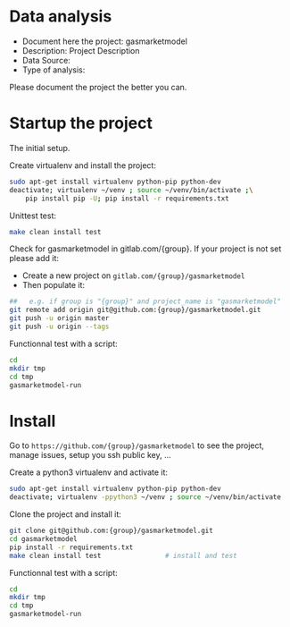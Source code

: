 # Data analysis
- Document here the project: gasmarketmodel
- Description: Project Description
- Data Source:
- Type of analysis:

Please document the project the better you can.

# Startup the project

The initial setup.

Create virtualenv and install the project:
```bash
sudo apt-get install virtualenv python-pip python-dev
deactivate; virtualenv ~/venv ; source ~/venv/bin/activate ;\
    pip install pip -U; pip install -r requirements.txt
```

Unittest test:
```bash
make clean install test
```

Check for gasmarketmodel in gitlab.com/{group}.
If your project is not set please add it:

- Create a new project on `gitlab.com/{group}/gasmarketmodel`
- Then populate it:

```bash
##   e.g. if group is "{group}" and project_name is "gasmarketmodel"
git remote add origin git@github.com:{group}/gasmarketmodel.git
git push -u origin master
git push -u origin --tags
```

Functionnal test with a script:

```bash
cd
mkdir tmp
cd tmp
gasmarketmodel-run
```

# Install

Go to `https://github.com/{group}/gasmarketmodel` to see the project, manage issues,
setup you ssh public key, ...

Create a python3 virtualenv and activate it:

```bash
sudo apt-get install virtualenv python-pip python-dev
deactivate; virtualenv -ppython3 ~/venv ; source ~/venv/bin/activate
```

Clone the project and install it:

```bash
git clone git@github.com:{group}/gasmarketmodel.git
cd gasmarketmodel
pip install -r requirements.txt
make clean install test                # install and test
```
Functionnal test with a script:

```bash
cd
mkdir tmp
cd tmp
gasmarketmodel-run
```
